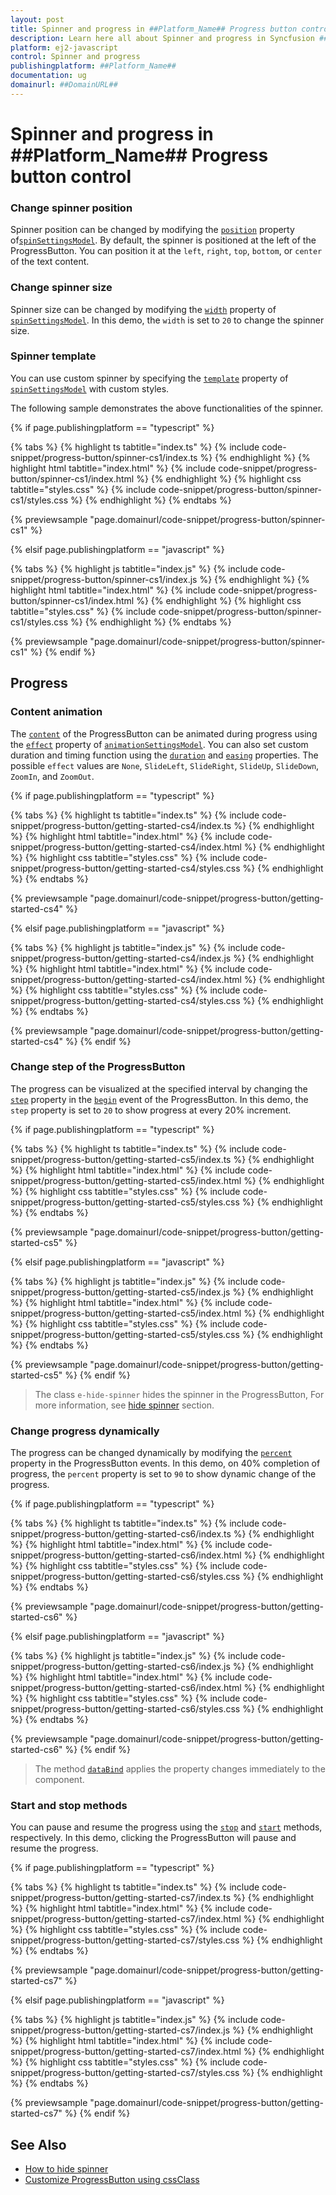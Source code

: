 ```yaml
---
layout: post
title: Spinner and progress in ##Platform_Name## Progress button control | Syncfusion
description: Learn here all about Spinner and progress in Syncfusion ##Platform_Name## Progress button control of Syncfusion Essential JS 2 and more.
platform: ej2-javascript
control: Spinner and progress 
publishingplatform: ##Platform_Name##
documentation: ug
domainurl: ##DomainURL##
---
```


<!-- markdownlint-disable MD002 MD022 -->
# Spinner and progress in ##Platform_Name## Progress button control

### Change spinner position

Spinner position can be changed by modifying the [`position`](../api/progress-button/spinSettingsModel#position) property of[`spinSettingsModel`](../api/progress-button/spinSettingsModel). By default, the spinner is positioned at the left of the ProgressButton. You can position it at the `left`, `right`, `top`, `bottom`, or `center` of the text content.

### Change spinner size

Spinner size can be changed by modifying the [`width`](../api/progress-button/spinSettingsModel#width) property of [`spinSettingsModel`](../api/progress-button/spinSettingsModel). In this demo, the `width` is set to `20` to change the spinner size.

### Spinner template

You can use custom spinner by specifying the [`template`](../api/progress-button/spinSettingsModel#template) property of [`spinSettingsModel`](../api/progress-button/spinSettingsModel) with custom styles.

The following sample demonstrates the above functionalities of the spinner.

{% if page.publishingplatform == "typescript" %}

 {% tabs %}
{% highlight ts tabtitle="index.ts" %}
{% include code-snippet/progress-button/spinner-cs1/index.ts %}
{% endhighlight %}
{% highlight html tabtitle="index.html" %}
{% include code-snippet/progress-button/spinner-cs1/index.html %}
{% endhighlight %}
{% highlight css tabtitle="styles.css" %}
{% include code-snippet/progress-button/spinner-cs1/styles.css %}
{% endhighlight %}
{% endtabs %}
        
{% previewsample "page.domainurl/code-snippet/progress-button/spinner-cs1" %}

{% elsif page.publishingplatform == "javascript" %}

{% tabs %}
{% highlight js tabtitle="index.js" %}
{% include code-snippet/progress-button/spinner-cs1/index.js %}
{% endhighlight %}
{% highlight html tabtitle="index.html" %}
{% include code-snippet/progress-button/spinner-cs1/index.html %}
{% endhighlight %}
{% highlight css tabtitle="styles.css" %}
{% include code-snippet/progress-button/spinner-cs1/styles.css %}
{% endhighlight %}
{% endtabs %}

{% previewsample "page.domainurl/code-snippet/progress-button/spinner-cs1" %}
{% endif %}

## Progress

### Content animation

The [`content`](../api/progress-button#content) of the ProgressButton can be animated during progress using the [`effect`](../api/progress-button/animationSettingsModel#effect) property of [`animationSettingsModel`](../api/progress-button/animationSettingsModel). You can also set custom duration and timing function using the [`duration`](../api/progress-button/animationSettingsModel#duration) and [`easing`](../api/progress-button/animationSettingsModel#easing) properties. The possible `effect` values are `None`, `SlideLeft`, `SlideRight`, `SlideUp`, `SlideDown`, `ZoomIn`, and `ZoomOut`.

{% if page.publishingplatform == "typescript" %}

 {% tabs %}
{% highlight ts tabtitle="index.ts" %}
{% include code-snippet/progress-button/getting-started-cs4/index.ts %}
{% endhighlight %}
{% highlight html tabtitle="index.html" %}
{% include code-snippet/progress-button/getting-started-cs4/index.html %}
{% endhighlight %}
{% highlight css tabtitle="styles.css" %}
{% include code-snippet/progress-button/getting-started-cs4/styles.css %}
{% endhighlight %}
{% endtabs %}
        
{% previewsample "page.domainurl/code-snippet/progress-button/getting-started-cs4" %}

{% elsif page.publishingplatform == "javascript" %}

{% tabs %}
{% highlight js tabtitle="index.js" %}
{% include code-snippet/progress-button/getting-started-cs4/index.js %}
{% endhighlight %}
{% highlight html tabtitle="index.html" %}
{% include code-snippet/progress-button/getting-started-cs4/index.html %}
{% endhighlight %}
{% highlight css tabtitle="styles.css" %}
{% include code-snippet/progress-button/getting-started-cs4/styles.css %}
{% endhighlight %}
{% endtabs %}

{% previewsample "page.domainurl/code-snippet/progress-button/getting-started-cs4" %}
{% endif %}

### Change step of the ProgressButton

The progress can be visualized at the specified interval by changing the [`step`](../api/progress-button/progressEventArgs#step) property in the [`begin`](../api/progress-button#begin) event of the ProgressButton. In this demo, the `step` property is set to `20` to show progress at every 20% increment.

{% if page.publishingplatform == "typescript" %}

 {% tabs %}
{% highlight ts tabtitle="index.ts" %}
{% include code-snippet/progress-button/getting-started-cs5/index.ts %}
{% endhighlight %}
{% highlight html tabtitle="index.html" %}
{% include code-snippet/progress-button/getting-started-cs5/index.html %}
{% endhighlight %}
{% highlight css tabtitle="styles.css" %}
{% include code-snippet/progress-button/getting-started-cs5/styles.css %}
{% endhighlight %}
{% endtabs %}
        
{% previewsample "page.domainurl/code-snippet/progress-button/getting-started-cs5" %}

{% elsif page.publishingplatform == "javascript" %}

{% tabs %}
{% highlight js tabtitle="index.js" %}
{% include code-snippet/progress-button/getting-started-cs5/index.js %}
{% endhighlight %}
{% highlight html tabtitle="index.html" %}
{% include code-snippet/progress-button/getting-started-cs5/index.html %}
{% endhighlight %}
{% highlight css tabtitle="styles.css" %}
{% include code-snippet/progress-button/getting-started-cs5/styles.css %}
{% endhighlight %}
{% endtabs %}

{% previewsample "page.domainurl/code-snippet/progress-button/getting-started-cs5" %}
{% endif %}

> The class `e-hide-spinner` hides the spinner in the ProgressButton, For more information, see [hide spinner](./how-to/hide-spinner) section.

### Change progress dynamically

The progress can be changed dynamically by modifying the [`percent`](../api/progress-button/progressEventArgs#percent) property in the ProgressButton events. In this demo, on 40% completion of progress, the `percent` property is set to `90` to show dynamic change of the progress.

{% if page.publishingplatform == "typescript" %}

 {% tabs %}
{% highlight ts tabtitle="index.ts" %}
{% include code-snippet/progress-button/getting-started-cs6/index.ts %}
{% endhighlight %}
{% highlight html tabtitle="index.html" %}
{% include code-snippet/progress-button/getting-started-cs6/index.html %}
{% endhighlight %}
{% highlight css tabtitle="styles.css" %}
{% include code-snippet/progress-button/getting-started-cs6/styles.css %}
{% endhighlight %}
{% endtabs %}
        
{% previewsample "page.domainurl/code-snippet/progress-button/getting-started-cs6" %}

{% elsif page.publishingplatform == "javascript" %}

{% tabs %}
{% highlight js tabtitle="index.js" %}
{% include code-snippet/progress-button/getting-started-cs6/index.js %}
{% endhighlight %}
{% highlight html tabtitle="index.html" %}
{% include code-snippet/progress-button/getting-started-cs6/index.html %}
{% endhighlight %}
{% highlight css tabtitle="styles.css" %}
{% include code-snippet/progress-button/getting-started-cs6/styles.css %}
{% endhighlight %}
{% endtabs %}

{% previewsample "page.domainurl/code-snippet/progress-button/getting-started-cs6" %}
{% endif %}

> The method [`dataBind`](../api/progress-button#databind) applies the property changes immediately to the component.

### Start and stop methods

You can pause and resume the progress using the [`stop`](../api/progress-button#start) and [`start`](../api/progress-button#stop) methods, respectively. In this demo, clicking the ProgressButton will pause and resume the progress.

{% if page.publishingplatform == "typescript" %}

 {% tabs %}
{% highlight ts tabtitle="index.ts" %}
{% include code-snippet/progress-button/getting-started-cs7/index.ts %}
{% endhighlight %}
{% highlight html tabtitle="index.html" %}
{% include code-snippet/progress-button/getting-started-cs7/index.html %}
{% endhighlight %}
{% highlight css tabtitle="styles.css" %}
{% include code-snippet/progress-button/getting-started-cs7/styles.css %}
{% endhighlight %}
{% endtabs %}
        
{% previewsample "page.domainurl/code-snippet/progress-button/getting-started-cs7" %}

{% elsif page.publishingplatform == "javascript" %}

{% tabs %}
{% highlight js tabtitle="index.js" %}
{% include code-snippet/progress-button/getting-started-cs7/index.js %}
{% endhighlight %}
{% highlight html tabtitle="index.html" %}
{% include code-snippet/progress-button/getting-started-cs7/index.html %}
{% endhighlight %}
{% highlight css tabtitle="styles.css" %}
{% include code-snippet/progress-button/getting-started-cs7/styles.css %}
{% endhighlight %}
{% endtabs %}

{% previewsample "page.domainurl/code-snippet/progress-button/getting-started-cs7" %}
{% endif %}

## See Also

* [How to hide spinner](./how-to/hide-spinner)
* [Customize ProgressButton using cssClass](how-to/customize-progress-using-cssclass)